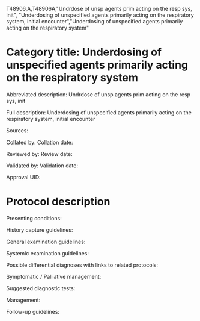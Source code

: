 T48906,A,T48906A,"Undrdose of unsp agents prim acting on the resp sys, init", "Underdosing of unspecified agents primarily acting on the respiratory system, initial encounter","Underdosing of unspecified agents primarily acting on the respiratory system"
# Category title: Underdosing of unspecified agents primarily acting on the respiratory system

Abbreviated description: Undrdose of unsp agents prim acting on the resp sys, init

Full description: Underdosing of unspecified agents primarily acting on the respiratory system, initial encounter

Sources:

Collated by:
Collation date:

Reviewed by:
Review date:

Validated by:
Validation date:

Approval UID:

# Protocol description

Presenting conditions:

History capture guidelines:

General examination guidelines:

Systemic examination guidelines:

Possible differential diagnoses with links to related protocols:

Symptomatic / Palliative management:

Suggested diagnostic tests:

Management:

Follow-up guidelines:
